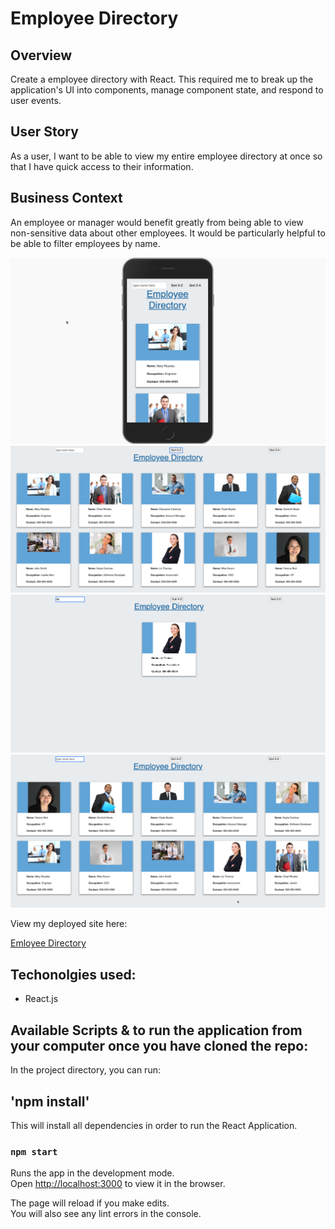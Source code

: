 # Employee Directory

## Overview
Create a employee directory with React. This required me to break up the application's UI into components, manage component state, and respond to user events.

## User Story

As a user, I want to be able to view my entire employee directory at once so that I have quick access to their information.


## Business Context
An employee or manager would benefit greatly from being able to view non-sensitive data about other employees. It would be particularly helpful to be able to filter employees by name.

<img src="Images/ED2.jpg" alt="sc1"/>
<img src="Images/ED1.jpg" alt="sc2"/>
<img src="Images/ED3.jpg" alt="sc3"/>
<img src="Images/ED4.jpg" alt="sc4"/>




View my deployed site here:

 <a href="https://guarded-tundra-25874.herokuapp.com/">Emloyee Directory</a>


## Techonolgies used:
<ul>
<li>React.js</li>
</ul>


## Available Scripts & to run the application from your computer once you have cloned the repo:

In the project directory, you can run:

## 'npm install'

This will install all dependencies in order to run the React Application.

### `npm start`

Runs the app in the development mode.<br />
Open [http://localhost:3000](http://localhost:3000) to view it in the browser.

The page will reload if you make edits.<br />
You will also see any lint errors in the console.

